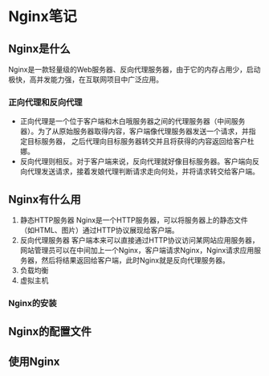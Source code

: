 # Nginx笔记

## Nginx是什么

Nginx是一款轻量级的Web服务器、反向代理服务器，由于它的内存占用少，启动极快，高并发能力强，在互联网项目中广泛应用。

### 正向代理和反向代理
- 正向代理是一个位于客户端和木白哦服务器之间的代理服务器（中间服务器）。为了从原始服务器取得内容，客户端像代理服务器发送一个请求，并指定目标服务器，
  之后代理向目标服务器转交并且将获得的内容返回给客户杜娜。
- 反向代理则相反。对于客户端来说，反向代理就好像目标服务器。客户端向反向代理发送请求，接着发娘代理判断请求走向何处，并将请求转交给客户端。

## Nginx有什么用
1. 静态HTTP服务器
Nginx是一个HTTP服务器，可以将服务器上的静态文件（如HTML、图片）通过HTTP协议展现给客户端。
2. 反向代理服务器
客户端本来可以直接通过HTTP协议访问某网站应用服务器，网站管理员可以在中间加上一个Nginx，客户端请求Nginx，Nginx请求应用服务器，然后将结果返回给客户端，此时Nginx就是反向代理服务器。
3. 负载均衡
4. 虚拟主机

### Nginx的安装  

## Nginx的配置文件

## 使用Nginx





